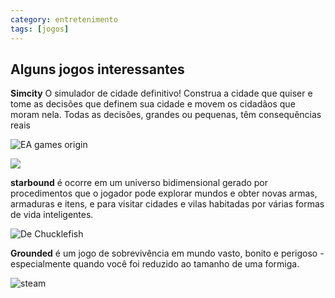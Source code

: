 ```yaml
---
category: entretenimento
tags: [jogos]
---
```

## Alguns jogos interessantes

**Simcity**
O simulador de cidade definitivo! Construa a cidade que quiser e tome as decisões que definem sua cidade e movem os cidadãos que moram nela. Todas as decisões, grandes ou pequenas, têm consequências reais


![EA games origin](https://upload.wikimedia.org/wikipedia/pt/5/5f/SimCity_2013_Limited_Edition_cover.png)


<img src="/assets/img/simc.png">

**starbound** é ocorre em um universo bidimensional gerado por procedimentos que o jogador pode explorar mundos e obter novas armas, armaduras e itens, e para visitar cidades e vilas habitadas por várias formas de vida inteligentes.

![De Chucklefish ](https://i.ytimg.com/vi/-O6PUh3reG0/hqdefault.jpg)

**Grounded** é um jogo de sobrevivência em mundo vasto, bonito e perigoso - especialmente quando você foi reduzido ao tamanho de uma formiga.

![steam ](https://cdn.cloudflare.steamstatic.com/steam/apps/962130/header.jpg?t=1612223835)

